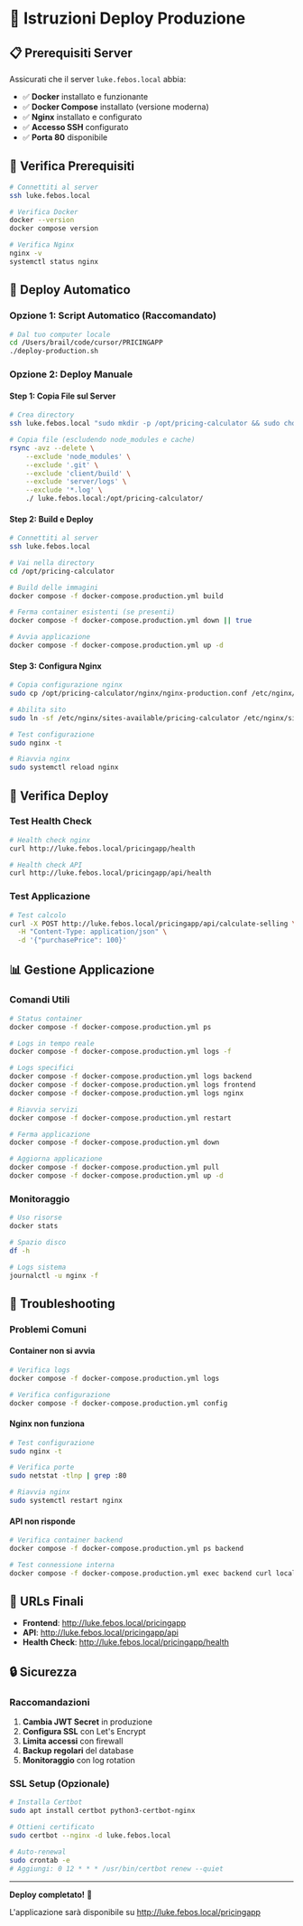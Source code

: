 # 🚀 Istruzioni Deploy Produzione

## 📋 **Prerequisiti Server**

Assicurati che il server `luke.febos.local` abbia:

- ✅ **Docker** installato e funzionante
- ✅ **Docker Compose** installato (versione moderna)
- ✅ **Nginx** installato e configurato
- ✅ **Accesso SSH** configurato
- ✅ **Porta 80** disponibile

## 🔧 **Verifica Prerequisiti**

```bash
# Connettiti al server
ssh luke.febos.local

# Verifica Docker
docker --version
docker compose version

# Verifica Nginx
nginx -v
systemctl status nginx
```

## 📁 **Deploy Automatico**

### **Opzione 1: Script Automatico (Raccomandato)**

```bash
# Dal tuo computer locale
cd /Users/brail/code/cursor/PRICINGAPP
./deploy-production.sh
```

### **Opzione 2: Deploy Manuale**

#### **Step 1: Copia File sul Server**

```bash
# Crea directory
ssh luke.febos.local "sudo mkdir -p /opt/pricing-calculator && sudo chown \$(whoami):\$(whoami) /opt/pricing-calculator"

# Copia file (escludendo node_modules e cache)
rsync -avz --delete \
    --exclude 'node_modules' \
    --exclude '.git' \
    --exclude 'client/build' \
    --exclude 'server/logs' \
    --exclude '*.log' \
    ./ luke.febos.local:/opt/pricing-calculator/
```

#### **Step 2: Build e Deploy**

```bash
# Connettiti al server
ssh luke.febos.local

# Vai nella directory
cd /opt/pricing-calculator

# Build delle immagini
docker compose -f docker-compose.production.yml build

# Ferma container esistenti (se presenti)
docker compose -f docker-compose.production.yml down || true

# Avvia applicazione
docker compose -f docker-compose.production.yml up -d
```

#### **Step 3: Configura Nginx**

```bash
# Copia configurazione nginx
sudo cp /opt/pricing-calculator/nginx/nginx-production.conf /etc/nginx/sites-available/pricing-calculator

# Abilita sito
sudo ln -sf /etc/nginx/sites-available/pricing-calculator /etc/nginx/sites-enabled/

# Test configurazione
sudo nginx -t

# Riavvia nginx
sudo systemctl reload nginx
```

## 🧪 **Verifica Deploy**

### **Test Health Check**

```bash
# Health check nginx
curl http://luke.febos.local/pricingapp/health

# Health check API
curl http://luke.febos.local/pricingapp/api/health
```

### **Test Applicazione**

```bash
# Test calcolo
curl -X POST http://luke.febos.local/pricingapp/api/calculate-selling \
  -H "Content-Type: application/json" \
  -d '{"purchasePrice": 100}'
```

## 📊 **Gestione Applicazione**

### **Comandi Utili**

```bash
# Status container
docker compose -f docker-compose.production.yml ps

# Logs in tempo reale
docker compose -f docker-compose.production.yml logs -f

# Logs specifici
docker compose -f docker-compose.production.yml logs backend
docker compose -f docker-compose.production.yml logs frontend
docker compose -f docker-compose.production.yml logs nginx

# Riavvia servizi
docker compose -f docker-compose.production.yml restart

# Ferma applicazione
docker compose -f docker-compose.production.yml down

# Aggiorna applicazione
docker compose -f docker-compose.production.yml pull
docker compose -f docker-compose.production.yml up -d
```

### **Monitoraggio**

```bash
# Uso risorse
docker stats

# Spazio disco
df -h

# Logs sistema
journalctl -u nginx -f
```

## 🔧 **Troubleshooting**

### **Problemi Comuni**

#### **Container non si avvia**

```bash
# Verifica logs
docker compose -f docker-compose.production.yml logs

# Verifica configurazione
docker compose -f docker-compose.production.yml config
```

#### **Nginx non funziona**

```bash
# Test configurazione
sudo nginx -t

# Verifica porte
sudo netstat -tlnp | grep :80

# Riavvia nginx
sudo systemctl restart nginx
```

#### **API non risponde**

```bash
# Verifica container backend
docker compose -f docker-compose.production.yml ps backend

# Test connessione interna
docker compose -f docker-compose.production.yml exec backend curl localhost:5001/api/health
```

## 📱 **URLs Finali**

- **Frontend**: http://luke.febos.local/pricingapp
- **API**: http://luke.febos.local/pricingapp/api
- **Health Check**: http://luke.febos.local/pricingapp/health

## 🔒 **Sicurezza**

### **Raccomandazioni**

1. **Cambia JWT Secret** in produzione
2. **Configura SSL** con Let's Encrypt
3. **Limita accessi** con firewall
4. **Backup regolari** del database
5. **Monitoraggio** con log rotation

### **SSL Setup (Opzionale)**

```bash
# Installa Certbot
sudo apt install certbot python3-certbot-nginx

# Ottieni certificato
sudo certbot --nginx -d luke.febos.local

# Auto-renewal
sudo crontab -e
# Aggiungi: 0 12 * * * /usr/bin/certbot renew --quiet
```

---

**Deploy completato!** 🎉

L'applicazione sarà disponibile su http://luke.febos.local/pricingapp
